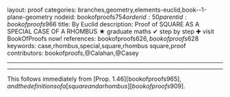 layout: proof
categories: branches,geometry,elements-euclid,book--1-plane-geometry
nodeid: bookofproofs$754
orderid: 50
parentid: bookofproofs$966
title: By Euclid
description:  Proof of SQUARE AS A SPECIAL CASE OF A RHOMBUS &#9733; graduate maths &#10004; step by step &#10010; visit BookOfProofs now!
references: bookofproofs$626,bookofproofs$628
keywords: case,rhombus,special,square,rhombus square,proof
contributors: bookofproofs,@Calahan,@Casey

---


---

This follows immediately from [Prop. 1.46][bookofproofs$965], and the definitions of a [square and a rhombus][bookofproofs$909].